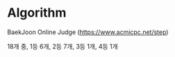 # Algorithm

BaekJoon Online Judge (https://www.acmicpc.net/step)

18개 중,
1등 6개, 
2등 7개, 
3등 1개, 
4등 1개
